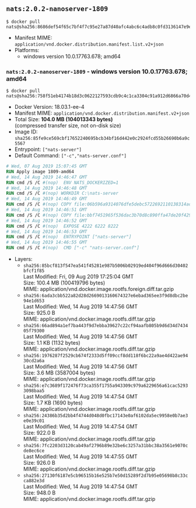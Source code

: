 ## `nats:2.0.2-nanoserver-1809`

```console
$ docker pull nats@sha256:8686def54f65c7bf4f7c95e27a87d40afc4abc6c4adb8c0fd3136147e9e0379f
```

-	Manifest MIME: `application/vnd.docker.distribution.manifest.list.v2+json`
-	Platforms:
	-	windows version 10.0.17763.678; amd64

### `nats:2.0.2-nanoserver-1809` - windows version 10.0.17763.678; amd64

```console
$ docker pull nats@sha256:758f51eb4174b18d3c0622127593cdb9c4c1ca3304c91a912d6866a70d4c1b89
```

-	Docker Version: 18.03.1-ee-4
-	Manifest MIME: `application/vnd.docker.distribution.manifest.v2+json`
-	Total Size: **104.0 MB (104013343 bytes)**  
	(compressed transfer size, not on-disk size)
-	Image ID: `sha256:85fe9ce569cbf17652240695bcb34bf16d442e0c2924fcd55b26690b6a9c5567`
-	Entrypoint: `["nats-server"]`
-	Default Command: `["-c","nats-server.conf"]`

```dockerfile
# Wed, 07 Aug 2019 15:07:45 GMT
RUN Apply image 1809-amd64
# Wed, 14 Aug 2019 14:46:47 GMT
RUN cmd /S /C #(nop)  ENV NATS_DOCKERIZED=1
# Wed, 14 Aug 2019 14:46:48 GMT
RUN cmd /S /C #(nop) WORKDIR C:\nats-server
# Wed, 14 Aug 2019 14:46:49 GMT
RUN cmd /S /C #(nop) COPY file:06b596a9314076dfe5debc5722692110138314ade8fa38ca435efb7afe091780 in nats-server.exe 
# Wed, 14 Aug 2019 14:46:51 GMT
RUN cmd /S /C #(nop) COPY file:bbf7451965f536dac3b70d8c890ffa47de20f4293b62aa28cb0cd84498d5e7dc in nats-server.conf 
# Wed, 14 Aug 2019 14:46:52 GMT
RUN cmd /S /C #(nop)  EXPOSE 4222 6222 8222
# Wed, 14 Aug 2019 14:46:53 GMT
RUN cmd /S /C #(nop)  ENTRYPOINT ["nats-server"]
# Wed, 14 Aug 2019 14:46:55 GMT
RUN cmd /S /C #(nop)  CMD ["-c" "nats-server.conf"]
```

-	Layers:
	-	`sha256:85bcf813f547ea541f45281e987b5006b02919ed404f96d666d30402bfcf1f85`  
		Last Modified: Fri, 09 Aug 2019 17:25:04 GMT  
		Size: 100.4 MB (100419796 bytes)  
		MIME: application/vnd.docker.image.rootfs.foreign.diff.tar.gzip
	-	`sha256:6ada3cbb522a82d28d2669013160674327e6ebad365ee3f9d8dbc2be94e1d653`  
		Last Modified: Wed, 14 Aug 2019 14:47:56 GMT  
		Size: 925.0 B  
		MIME: application/vnd.docker.image.rootfs.diff.tar.gzip
	-	`sha256:66ad894a1ef7ba443f9d7ebba39627c22cf94aafb805b9d6d34d743405f79300`  
		Last Modified: Wed, 14 Aug 2019 14:47:56 GMT  
		Size: 1.1 KB (1132 bytes)  
		MIME: application/vnd.docker.image.rootfs.diff.tar.gzip
	-	`sha256:1976287f2529cb674f2333d5ff09ccf8dd118f6bc22a9ae4d422ae9430cd2a6a`  
		Last Modified: Wed, 14 Aug 2019 14:47:56 GMT  
		Size: 3.6 MB (3587004 bytes)  
		MIME: application/vnd.docker.image.rootfs.diff.tar.gzip
	-	`sha256:e7c3689f172476f73ca355f1755a943309c979a6229656a61cac52933098baa5`  
		Last Modified: Wed, 14 Aug 2019 14:47:54 GMT  
		Size: 1.7 KB (1690 bytes)  
		MIME: application/vnd.docker.image.rootfs.diff.tar.gzip
	-	`sha256:24386b35d2bb4f4744d048d0fbc17143e0af6102da5ec9958e0b7ae3e0e39c01`  
		Last Modified: Wed, 14 Aug 2019 14:47:54 GMT  
		Size: 922.0 B  
		MIME: application/vnd.docker.image.rootfs.diff.tar.gzip
	-	`sha256:7fc2203d3120cab49af2796b89e32be6c3257a31bbc38a3561e9070cde8ec6ce`  
		Last Modified: Wed, 14 Aug 2019 14:47:55 GMT  
		Size: 926.0 B  
		MIME: application/vnd.docker.image.rootfs.diff.tar.gzip
	-	`sha256:27130f6187e5cb96515b16e525b7e50d15289f2d7b95e05698b8c33cca882e3d`  
		Last Modified: Wed, 14 Aug 2019 14:47:54 GMT  
		Size: 948.0 B  
		MIME: application/vnd.docker.image.rootfs.diff.tar.gzip
